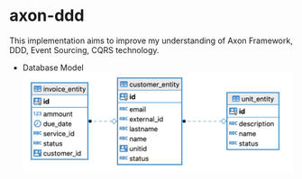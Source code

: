 # axon-ddd

This implementation aims to improve my understanding of Axon Framework, DDD, Event Sourcing, CQRS technology.

* Database Model
![Database Model](https://github.com/osvaldoga/axon-ddd/raw/master/resources/database_model.png)
